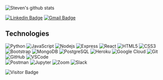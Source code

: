 ![Steven's github stats](https://github-readme-stats.vercel.app/api?username=Michaudsr&show_icons=true&theme=dark)
  
[![Linkedin Badge](https://img.shields.io/badge/-stevenmichaud-blue?style=flat-square&logo=Linkedin&logoColor=white&link=https://www.linkedin.com/in/steven-michaud/)](https://www.linkedin.com/in/steven-michaud/)
[![Gmail Badge](https://img.shields.io/badge/-michaudsr@gmail.com-c14438?style=flat-square&logo=Gmail&logoColor=white&link=mailto:michaudsr@gmail.com)](michaudsr@gmail.com)
## Technologies

![Python](https://img.shields.io/badge/-Python-black?style=flat-square&logo=Python)
![JavaScript](https://img.shields.io/badge/-JavaScript-black?style=flat-square&logo=javascript)
![Nodejs](https://img.shields.io/badge/-Nodejs-black?style=flat-square&logo=Node.js)
![Express](https://img.shields.io/badge/-Express-black?style=flat-square&logo=express)
![React](https://img.shields.io/badge/-React-black?style=flat-square&logo=react)
![HTML5](https://img.shields.io/badge/-HTML5-E34F26?style=flat-square&logo=html5&logoColor=white)
![CSS3](https://img.shields.io/badge/-CSS3-1572B6?style=flat-square&logo=css3)
![Bootstrap](https://img.shields.io/badge/-Bootstrap-563D7C?style=flat-square&logo=bootstrap)
![MongoDB](https://img.shields.io/badge/-MongoDB-black?style=flat-square&logo=mongodb)
![PostgreSQL](https://img.shields.io/badge/-PostgreSQL-336791?style=flat-square&logo=postgresql)
![Heroku](https://img.shields.io/badge/-Heroku-430098?style=flat-square&logo=heroku)
![Google Cloud](https://img.shields.io/badge/Google%20Cloud-black?style=flat-square&logo=google-cloud)
![Git](https://img.shields.io/badge/-Git-black?style=flat-square&logo=git)
![GitHub](https://img.shields.io/badge/-GitHub-181717?style=flat-square&logo=github)
![VSCode](https://img.shields.io/badge/-VS_Code-007ACC?style=flat-square&logo=visual-studio-code)  
![Postman](https://img.shields.io/badge/-Postman-FF6C37?style=flat-square&logo=postman&logoColor=FFFFFF)
![Jupyter](https://img.shields.io/badge/-Jupyter-black?style=flat-square&logo=jupyter)
![Zoom](https://img.shields.io/badge/-Zoom-black?style=flat-square&logo=zoom)
![Slack](https://img.shields.io/badge/-Slack-4A154B?style=flat-square&logo=slack)

![Visitor Badge](https://visitor-badge.laobi.icu/badge?page_id=Michaudsr)

<!--
**Michaudsr/Michaudsr** is a ✨ _special_ ✨ repository because its `README.md` (this file) appears on your GitHub profile.

Here are some ideas to get you started:

- 🔭 I’m currently working on ...
- 🌱 I’m currently learning ...
- 👯 I’m looking to collaborate on ...
- 🤔 I’m looking for help with ...
- 💬 Ask me about ...
- 📫 How to reach me: ...
- 😄 Pronouns: ...
- ⚡ Fun fact: ...
-->
  
